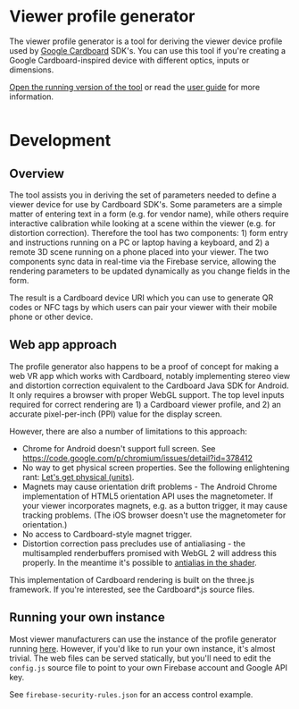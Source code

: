 Viewer profile generator
==================================

The viewer profile generator is a tool for deriving the viewer
device profile used by [Google Cardboard](https://www.google.com/get/cardboard/) SDK's.
You can use this tool if you're creating a Google Cardboard-inspired device
with different optics, inputs or dimensions.

[Open the running version of the tool](https://www.google.com/get/cardboard/viewerprofilegenerator.html)
or read the [user guide](docs/HELP.md) for more information.

<img href="docs/images/wwgc_screenshot.png"/>

Development
========================

Overview
--------

The tool assists you in deriving the set of parameters needed
to define a viewer device for use by Cardboard SDK's.  Some parameters are
a simple matter of entering text in a form (e.g. for vendor name),
while others require interactive calibration while looking at a scene
within the viewer (e.g. for distortion correction). Therefore the tool has two
components: 1) form entry and instructions running on a PC or laptop having a
keyboard, and 2) a remote 3D scene running on a phone placed into your viewer.
The two components sync data in real-time via the Firebase service, allowing
the rendering parameters to be updated dynamically as you change fields in
the form.

The result is a Cardboard device URI which you can use to generate
QR codes or NFC tags by which users can pair your viewer with their
mobile phone or other device.

Web app approach
----------------

The profile generator also happens to be a proof of concept for making a web
VR app which works with Cardboard, notably implementing stereo view
and distortion correction equivalent to the Cardboard Java SDK for Android.
It only requires a browser with proper WebGL support.  The top level inputs
required for correct rendering are 1) a Cardboard viewer profile, and
2) an accurate pixel-per-inch (PPI) value for the display screen.

However, there are also a number of limitations to this approach:

  * Chrome for Android doesn't support full screen.  See
    https://code.google.com/p/chromium/issues/detail?id=378412
  * No way to get physical screen properties. See the following enlightening rant:
    [Let's get physical (units)](http://smus.com/physical-units/).
  * Magnets may cause orientation drift problems -
    The Android Chrome implementation of HTML5 orientation API
    uses the magnetometer.  If your viewer incorporates magnets, e.g. as
    a button trigger, it may cause tracking problems.  (The iOS
    browser doesn't use the magnetometer for orientation.)
  * No access to Cardboard-style magnet trigger.
  * Distortion correction pass precludes use of antialiasing -
    the multisampled renderbuffers promised with WebGL 2 will
    address this properly.  In the meantime it's possible to
    [antialias in the shader](https://github.com/mrdoob/three.js/blob/master/examples/js/shaders/FXAAShader.js).

This implementation of Cardboard rendering is built on the three.js
framework. If you're interested, see the Cardboard*.js source files.

Running your own instance
-------------------------

Most viewer manufacturers can use the instance of the profile generator
running [here](https://www.google.com/get/cardboard/viewerprofilegenerator.html).
However, if you'd like to run your own instance, it's almost trivial. The web files can be served
statically, but you'll need to edit the `config.js` source file to point
to your own Firebase account and Google API key.

See `firebase-security-rules.json` for an access control example.
